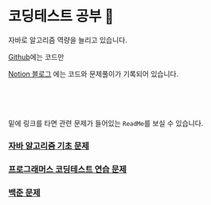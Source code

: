 # 코딩테스트 공부 🚀

자바로 알고리즘 역량을 늘리고 있습니다.

[Github](./ReadMe.md)에는 코드만

[Notion 블로그](https://www.notion.so/wizardcoding/582d8cc567694b75852286bebf76de1f) 에는 코드와 문제풀이가 기록되어 있습니다.



<br><br><br>

밑에 링크를 타면 관련 문제가 들어있는 `ReadMe`를 보실 수 있습니다.

### [자바 알고리즘 기초 문제](./인프런_자바_알고리즘_문제_기초)

### [프로그래머스 코딩테스트 연습 문제](./프로그래머스/자바_코딩테스트_연습)

### [백준 문제](./백준/자바)